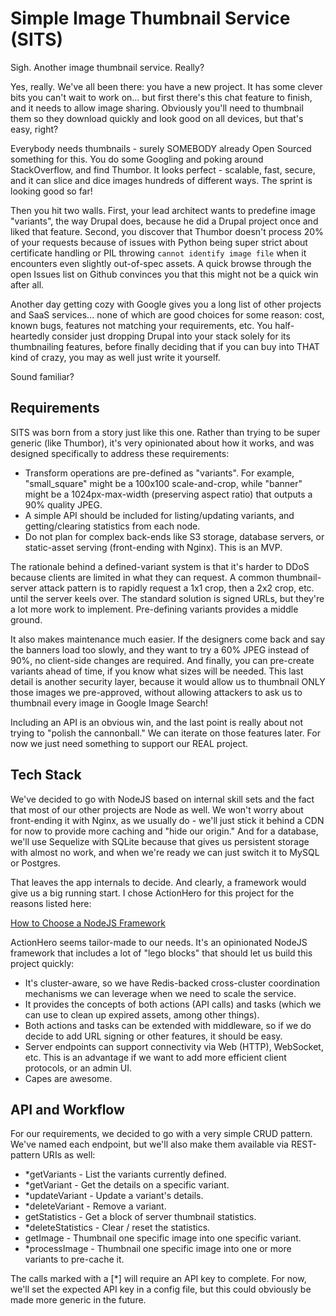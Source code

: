 # Simple Image Thumbnail Service (SITS)

Sigh. Another image thumbnail service. Really?

Yes, really. We've all been there: you have a new project. It has some
clever bits you can't wait to work on... but first there's this chat
feature to finish, and it needs to allow image sharing. Obviously you'll
need to thumbnail them so they download quickly and look good on all
devices, but that's easy, right?

Everybody needs thumbnails - surely SOMEBODY already Open Sourced
something for this. You do some Googling and poking around StackOverflow,
and find Thumbor. It looks perfect - scalable, fast, secure, and it can
slice and dice images hundreds of different ways. The sprint is looking
good so far!

Then you hit two walls. First, your lead architect wants to predefine
image "variants", the way Drupal does, because he did a Drupal project
once and liked that feature. Second, you discover that Thumbor doesn't
process 20% of your requests because of issues with Python being super
strict about certificate handling or PIL throwing `cannot identify
image file` when it encounters even slightly out-of-spec assets. A quick
browse through the open Issues list on Github convinces you that this
might not be a quick win after all.

Another day getting cozy with Google gives you a long list of other
projects and SaaS services... none of which are good choices for some
reason: cost, known bugs, features not matching your requirements, etc.
You half-heartedly consider just dropping Drupal into your stack solely
for its thumbnailing features, before finally deciding that if you can
buy into THAT kind of crazy, you may as well just write it yourself.

Sound familiar?

## Requirements

SITS was born from a story just like this one. Rather than trying to
be super generic (like Thumbor), it's very opinionated about how it
works, and was designed specifically to address these requirements:

* Transform operations are pre-defined as "variants". For example,
  "small_square" might be a 100x100 scale-and-crop, while "banner" might
  be a 1024px-max-width (preserving aspect ratio) that outputs
  a 90% quality JPEG.
* A simple API should be included for listing/updating variants, and
  getting/clearing statistics from each node.
* Do not plan for complex back-ends like S3 storage, database servers,
  or static-asset serving (front-ending with Nginx). This is an MVP.

The rationale behind a defined-variant system is that it's harder to DDoS
because clients are limited in what they can request. A common thumbnail-
server attack pattern is to rapidly request a 1x1 crop, then a 2x2 crop,
etc. until the server keels over. The standard solution is signed URLs,
but they're a lot more work to implement. Pre-defining variants provides
a middle ground.

It also makes maintenance much easier. If the designers come back and say
the banners load too slowly, and they want to try a 60% JPEG instead of
90%, no client-side changes are required. And finally, you can pre-create
variants ahead of time, if you know what sizes will be needed. This last
detail is another security layer, because it would allow us to thumbnail
ONLY those images we pre-approved, without allowing attackers to ask us
to thumbnail every image in Google Image Search!

Including an API is an obvious win, and the last point is really about
not trying to "polish the cannonball." We can iterate on those features
later. For now we just need something to support our REAL project.

## Tech Stack

We've decided to go with NodeJS based on internal skill sets and the
fact that most of our other projects are Node as well. We won't worry
about front-ending it with Nginx, as we usually do - we'll just stick
it behind a CDN for now to provide more caching and "hide our origin."
And for a database, we'll use Sequelize with SQLite because that gives
us persistent storage with almost no work, and when we're ready we can
just switch it to MySQL or Postgres.

That leaves the app internals to decide. And clearly, a framework would
give us a big running start. I chose ActionHero for this project for the
reasons listed here:

[How to Choose a NodeJS Framework](https://medium.com/@CodeAndBiscuits/how-to-choose-a-nodejs-framework-a8a44bf73ad4#.i9ooww31u)

ActionHero seems tailor-made to our needs. It's an opinionated NodeJS
framework that includes a lot of "lego blocks" that should let us build
this project quickly:

* It's cluster-aware, so we have Redis-backed cross-cluster coordination
mechanisms we can leverage when we need to scale the service.
* It provides the concepts of both actions (API calls) and tasks (which
we can use to clean up expired assets, among other things).
* Both actions and tasks can be extended with middleware, so if we do
decide to add URL signing or other features, it should be easy.
* Server endpoints can support connectivity via Web (HTTP), WebSocket,
etc. This is an advantage if we want to add more efficient client
protocols, or an admin UI.
* Capes are awesome.

## API and Workflow

For our requirements, we decided to go with a very simple CRUD pattern.
We've named each endpoint, but we'll also make them available via
REST-pattern URIs as well:

* *getVariants - List the variants currently defined.
* *getVariant - Get the details on a specific variant.
* *updateVariant - Update a variant's details.
* *deleteVariant - Remove a variant.
* getStatistics - Get a block of server thumbnail statistics.
* *deleteStatistics - Clear / reset the statistics.
* getImage - Thumbnail one specific image into one specific variant.
* *processImage - Thumbnail one specific image into one or more variants
to pre-cache it.

The calls marked with a [*] will require an API key to complete. For now,
we'll set the expected API key in a config file, but this could obviously
be made more generic in the future.
